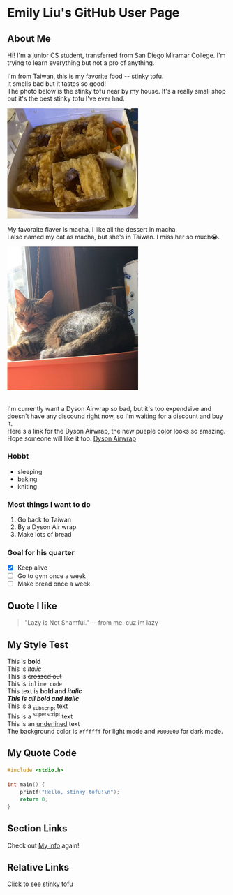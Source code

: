 # Emily Liu's GitHub User Page


## About Me
Hi! I'm a junior CS student, transferred from San Diego Miramar College. I'm trying to learn everything but not a pro of anything.  


I'm from Taiwan, this is my favorite food -- stinky tofu.  
It smells bad but it tastes so good!  
The photo below is the stinky tofu near by my house. It's a really small shop but it's the best stinky tofu I've ever had. 

<img src="images/StinkyTofu.jpg" alt="Stinky Tofu" width="300"/>

My favoraite flaver is macha, I like all the dessert in macha.  
I also named my cat as macha, but she's in Taiwan. I miss her so much😭.  

<img src="images/macha.jpg" alt="Macha" width="300"/>  
<br></br>

I'm currently want a Dyson Airwrap so bad, but it's too expendsive and doesn't have any discound right now, so I'm waiting for a discount and buy it.  
Here's a link for the Dyson Airwrap, the new pueple color looks so amazing. Hope someone will like it too. [Dyson Airwrap](https://www.dyson.com/hair-care/hair-stylers?ef_id=Cj0KCQjw782_BhDjARIsABTv_JC5BBlVGZA6RUzfAEu55kfOuDB1ngHAyCdYMRWxs1GDFn5fbBvNe4oaAm9SEALw_wcB:G:s&utm_id=sa_71700000120055079_58700008792821043&utm_source=google&utm_medium=cpc&utm_campaign=hc_airwrap-multi-styler_always-on&utm_content=do_text&utm_term=dyson+airwrap&gad_source=1&gclid=Cj0KCQjw782_BhDjARIsABTv_JC5BBlVGZA6RUzfAEu55kfOuDB1ngHAyCdYMRWxs1GDFn5fbBvNe4oaAm9SEALw_wcB&gclsrc=aw.ds)  

### Hobbt
- sleeping  
- baking
- kniting

### Most things I want to do
1. Go back to Taiwan
2. By a Dyson Air wrap 
3. Make lots of bread  

### Goal for his quarter
- [x] Keep alive
- [ ] Go to gym once a week
- [ ] Make bread once a week 

## Quote I like
> "Lazy is Not Shamful." -- from me.
cuz im lazy 

## My Style Test

This is **bold**  
This is *italic*  
This is ~~crossed out~~  
This is `inline code`  
This text is **bold and _italic_**  
***This is all bold and italic***  
This is a <sub>subscript</sub> text  
This is a <sup>superscript</sup> text  
This is an <ins>underlined</ins> text  
The background color is `#ffffff` for light mode and `#000000` for dark mode. 

## My Quote Code
```c
#include <stdio.h>

int main() {
    printf("Hello, stinky tofu!\n");
    return 0;
}
```

## Section Links

Check out [My info](#about-me) again!

## Relative Links
[Click to see stinky tofu](images/StinkyTofu.jpg)  
